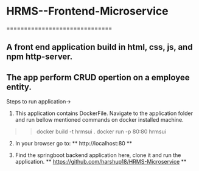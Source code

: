 # HRMS--Frontend-Microservice
==============================

A front end application build in html, css, js, and npm http-server.
------------------------------

The app perform CRUD opertion on a employee entity.
------------------------------

Steps to run application->
1. This application contains DockerFile. Navigate to the application folder and run bellow mentioned commands on docker installed machine.
>> docker build -t hrmsui .
>> docker run -p 80:80 hrmsui

2. In your browser go to:
**  http://localhost:80 **

2. Find the springboot backend application here, clone it and run the application.
  ** https://github.com/harshup18/HRMS-Microservice **
